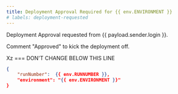 ```yaml
---
title: Deployment Approval Required for {{ env.ENVIRONMENT }}
# labels: deployment-requested
---
```



Deployment Approval requested from {{ payload.sender.login }}.

Comment "Approved" to kick the deployment off.

Xz
=== DON'T CHANGE BELOW THIS LINE
```json target_payload
{
    "runNumber":  {{ env.RUNNUMBER }},
    "environment": "{{ env.ENVIRONMENT }}"
}
```

